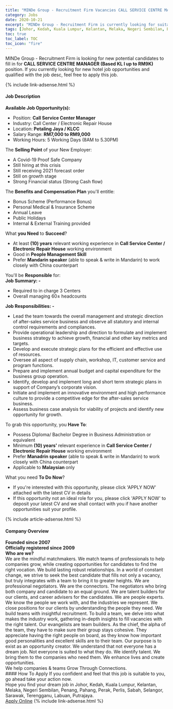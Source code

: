 ```yaml
---
title: "MINDe Group - Recruitment Firm Vacancies CALL SERVICE CENTRE MANAGER (Based KL l up to RM9K)" 
category: Jobs 
date: 2020-10-21 
excerpt: "MINDe Group - Recruitment Firm is currently looking for suitable person to fill in the CALL SERVICE CENTRE MANAGER (Based KL l up to RM9K) which positioned at Johor, Kedah, Kuala Lumpur, Kelantan, Melaka, Negeri Sembilan, Penang, Pahang, Perak, Perlis, Sabah, Selangor, Sarawak, Terengganu, Labuan, Putrajaya" 
tags: [Johor, Kedah, Kuala Lumpur, Kelantan, Melaka, Negeri Sembilan, Penang, Pahang, Perak, Perlis, Sabah, Selangor, Sarawak, Terengganu, Labuan, Putrajaya] 
toc: true 
toc_label: TOC 
toc_icon: "fire" 
--- 
```


<p>MINDe Group - Recruitment Firm is looking for new potential candidates to fill in for <b>CALL SERVICE CENTRE MANAGER (Based KL l up to RM9K)</b> position. If you currently looking for new hotel job opportunities and qualified with the job desc, feel free to apply this job.
</p>{% include link-adsense.html %} 
<div><div><h4>Job Description</h4></div><div><div><span><div><div><strong>Available Job Opportunity(s):</strong><ul><li>Position: <strong>Call Service Center Manager</strong></li><li>Industry: Call Center / Electronic Repair House</li><li>Location:<strong> Petaling Jaya / KLCC</strong></li><li>Salary Range: <strong>RM7,000 to RM9,000</strong></li><li>Working Hours: 5 Working Days (8AM to 5.30PM)</li></ul><div>The <strong>Selling Point </strong>of your New Employer:</div><ul><li>A Covid-19 Proof Safe Company</li><li>Still hiring at this crisis</li><li>Still receiving 2021 forecast order</li><li>Still on growth stage</li><li>Strong Financial status (Strong Cash flow)</li></ul><div>The <strong>Benefits and Compensation Plan</strong> you'll entitle:</div><ul><li>Bonus Scheme (Performance Bonus)</li><li>Personal Medical &amp; Insurance Scheme</li><li>Annual Leave</li><li>Public Holidays</li><li>Internal &amp; External Training provided</li></ul><div>What <strong>you Need</strong> to <strong>Succeed</strong>?</div><ul><li>At least <strong>(10) years</strong> relevant working experience in <strong>Call Service Center / Electronic Repair House</strong> working environment</li><li>Good in <strong>People Management Skill</strong></li><li>Prefer <strong>Mandarin speaker</strong>&#160;(able to speak &amp; write in Mandarin) to work closely with China counterpart</li></ul><div>You'll be <strong>Responsible</strong> for:</div><div><strong>Job Summary: -</strong></div><ul><li>Required to in charge 3 Centers</li><li>Overall managing 60&#177; headcounts</li></ul><div><strong>Job Responsibilities: -</strong></div><ul><li>Lead the team towards the overall management and strategic direction of after-sales service business and observe all statutory and internal control requirements and compliances.</li><li>Provide operational leadership and direction to formulate and implement business strategy to achieve growth, financial and other key metrics and targets.</li><li>Develop and execute strategic plans for the efficient and effective use of resources.</li><li>Oversee all aspect of supply chain, workshop, IT, customer service and program functions.</li><li>Prepare and implement annual budget and capital expenditure for the business group operation.</li><li>Identify, develop and implement long and short term strategic plans in support of Company&#8217;s corporate vision.</li><li>Initiate and implement an innovative environment and high performance culture to provide a competitive edge for the after-sales service business.</li><li>Assess business case analysis for viability of projects and identify new opportunity for growth.</li></ul><div>To grab this opportunity, you <strong>Have To</strong>:</div><ul><li>Possess Diploma/ Bachelor Degree in Business Administration or equivalent</li><li>Minimum <strong>(10) years' </strong>relevant experience in <strong>Call Service Center / Electronic Repair House</strong> working environment</li><li>Prefer <strong>Manadrin speaker</strong> (able to speak &amp; write in Mandarin) to work closely with China counterpart</li><li>Applicable to <strong>Malaysian </strong>only</li></ul><div>What you need <strong>To Do Now</strong>?</div><ul><li>If you're interested with this opportunity, please click 'APPLY NOW' attached with the latest CV in details</li><li>If this opportunity not an ideal role for you, please click 'APPLY NOW' to deposit your latest CV and we shall contact with you if have another opportunities suit your profile.</li></ul></div></div></span></div></div></div> 
{% include article-adsense.html %} 
<div><div><h4>Company Overview</h4></div><div><div><span><div><div>
<div>
<strong>Founded since 2007</strong></div>
<div>
<strong>Officially registered since 2009</strong></div>
<div>
<strong>Who are we?</strong><br>
		We are the mindful matchmakers. We match teams of professionals to help companies grow, while creating opportunities for candidates to find the right vocation. We build lasting robust relationships. In a world of constant change, we strive to seek the best candidate that fills not only a vacancy, but truly integrates with a team to bring it to greater heights. We are professional negotiators. We are the connectors. The negotiators who bring both company and candidate to an equal ground. We are talent builders for our clients, and career advisers for the candidates. We are people experts. We know the people we work with, and the industries we represent. We close positions for our clients by understanding the people they need. We build teams with insightful recruitment. To build a team, we delve into what makes the industry work, gathering in-depth insights to fill vacancies with the right talent. Our evangelists are team builders. As the chief, the alpha of the team, they have to make sure their group stays cohesive. They appreciate having the right people on board, as they know how important good personalities and excellent skills are to their team. Our purpose is to exist as an opportunity creator. We understand that not everyone has a dream job. Not everyone is suited to what they do. We identify talent. We bring them to the companies who need them. We enhance lives and create opportunities.<br>
		We help companies &amp; teams Grow Through Connections.</div>
</div></div></span></div></div></div> 
#### How To Apply 
If you confident and feel that this job is suitable to you, go ahead take your action now. <br/> 
Hope you find your dream job in Johor, Kedah, Kuala Lumpur, Kelantan, Melaka, Negeri Sembilan, Penang, Pahang, Perak, Perlis, Sabah, Selangor, Sarawak, Terengganu, Labuan, Putrajaya. <br/> 
<a href="https://www.jobstreet.com.my/en/job/call-service-centre-manager-based-kl-l-up-to-rm9k-4407933?jobId=jobstreet-my-job-4407933" class="btn btn--info" target="_blank" rel="nofollow noopenner">Apply Online</a> 
{% include link-adsense.html %} 